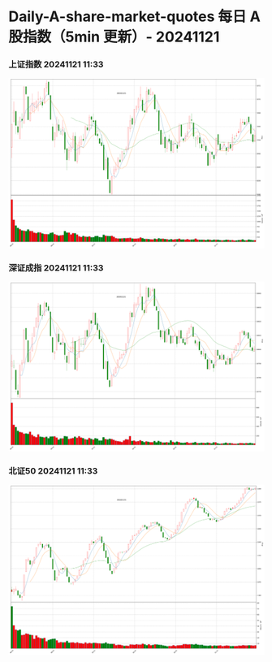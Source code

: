 
# Daily-A-share-market-quotes 每日 A 股指数（5min 更新）- 20241121

### 上证指数 20241121 11:33
![](./fig/2024/11/20241121-sh000001.png)

### 深证成指 20241121 11:33
![](./fig/2024/11/20241121-sz399001.png)

### 北证50 20241121 11:33
![](./fig/2024/11/20241121-bj899050.png)
